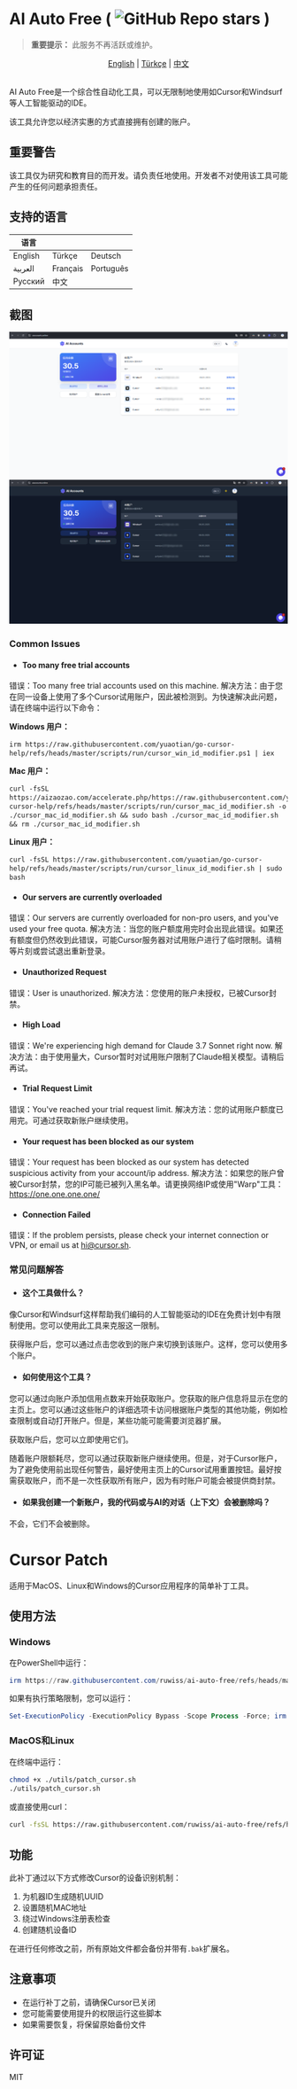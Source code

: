 # AI Auto Free ( ![GitHub Repo stars](https://img.shields.io/github/stars/ruwiss/ai-auto-free) )

> **重要提示：** 此服务不再活跃或维护。

<div align="center">
  <a href="README.md">English</a> |
  <a href="README.tr.md">Türkçe</a> |
  <a href="README.cn.md">中文</a>
</div>

<br>

AI Auto Free是一个综合性自动化工具，可以无限制地使用如Cursor和Windsurf等人工智能驱动的IDE。

该工具允许您以经济实惠的方式直接拥有创建的账户。

## 重要警告
该工具仅为研究和教育目的而开发。请负责任地使用。开发者不对使用该工具可能产生的任何问题承担责任。

## 支持的语言

| 语言        |            |            |
|-------------|------------|------------|
| English     | Türkçe     | Deutsch    |
| العربية     | Français   | Português  |
| Русский     | 中文       |            |

## 截图

![Res1](screenshots/cn-1.png)
![Res2](screenshots/cn-2.png)

### Common Issues

- #### Too many free trial accounts
错误：Too many free trial accounts used on this machine.
解决方法：由于您在同一设备上使用了多个Cursor试用账户，因此被检测到。为快速解决此问题，请在终端中运行以下命令：

**Windows 用户：**
```
irm https://raw.githubusercontent.com/yuaotian/go-cursor-help/refs/heads/master/scripts/run/cursor_win_id_modifier.ps1 | iex
```

**Mac 用户：**
```
curl -fsSL https://aizaozao.com/accelerate.php/https://raw.githubusercontent.com/yuaotian/go-cursor-help/refs/heads/master/scripts/run/cursor_mac_id_modifier.sh -o ./cursor_mac_id_modifier.sh && sudo bash ./cursor_mac_id_modifier.sh && rm ./cursor_mac_id_modifier.sh
```

**Linux 用户：**
```
curl -fsSL https://raw.githubusercontent.com/yuaotian/go-cursor-help/refs/heads/master/scripts/run/cursor_linux_id_modifier.sh | sudo bash
```

- #### Our servers are currently overloaded
错误：Our servers are currently overloaded for non-pro users, and you've used your free quota.
解决方法：当您的账户额度用完时会出现此错误。如果还有额度但仍然收到此错误，可能Cursor服务器对试用账户进行了临时限制。请稍等片刻或尝试退出重新登录。

- #### Unauthorized Request
错误：User is unauthorized.
解决方法：您使用的账户未授权，已被Cursor封禁。

- #### High Load
错误：We're experiencing high demand for Claude 3.7 Sonnet right now.
解决方法：由于使用量大，Cursor暂时对试用账户限制了Claude相关模型。请稍后再试。

- #### Trial Request Limit
错误：You've reached your trial request limit.
解决方法：您的试用账户额度已用完。可通过获取新账户继续使用。

- #### Your request has been blocked as our system
错误：Your request has been blocked as our system has detected suspicious activity from your account/ip address.
解决方法：如果您的账户曾被Cursor封禁，您的IP可能已被列入黑名单。请更换网络IP或使用"Warp"工具：https://one.one.one.one/

- #### Connection Failed
错误：If the problem persists, please check your internet connection or VPN, or email us at hi@cursor.sh.

### 常见问题解答

- #### 这个工具做什么？
像Cursor和Windsurf这样帮助我们编码的人工智能驱动的IDE在免费计划中有限制使用。您可以使用此工具来克服这一限制。

获得账户后，您可以通过点击您收到的账户来切换到该账户。这样，您可以使用多个账户。

- #### 如何使用这个工具？
您可以通过向账户添加信用点数来开始获取账户。您获取的账户信息将显示在您的主页上。您可以通过这些账户的详细选项卡访问根据账户类型的其他功能，例如检查限制或自动打开账户。但是，某些功能可能需要浏览器扩展。

获取账户后，您可以立即使用它们。

随着账户限额耗尽，您可以通过获取新账户继续使用。但是，对于Cursor账户，为了避免使用前出现任何警告，最好使用主页上的Cursor试用重置按钮。最好按需获取账户，而不是一次性获取所有账户，因为有时账户可能会被提供商封禁。

- #### 如果我创建一个新账户，我的代码或与AI的对话（上下文）会被删除吗？
不会，它们不会被删除。

# Cursor Patch

适用于MacOS、Linux和Windows的Cursor应用程序的简单补丁工具。

## 使用方法

### Windows

在PowerShell中运行：

```powershell
irm https://raw.githubusercontent.com/ruwiss/ai-auto-free/refs/heads/master/utils/patch_cursor.ps1 | iex
```

如果有执行策略限制，您可以运行：

```powershell
Set-ExecutionPolicy -ExecutionPolicy Bypass -Scope Process -Force; irm https://raw.githubusercontent.com/ruwiss/ai-auto-free/refs/heads/master/utils/patch_cursor.ps1 | iex
```

### MacOS和Linux

在终端中运行：

```bash
chmod +x ./utils/patch_cursor.sh
./utils/patch_cursor.sh
```

或直接使用curl：

```bash
curl -fsSL https://raw.githubusercontent.com/ruwiss/ai-auto-free/refs/heads/master/utils/patch_cursor.sh | bash
```

## 功能

此补丁通过以下方式修改Cursor的设备识别机制：

1. 为机器ID生成随机UUID
2. 设置随机MAC地址
3. 绕过Windows注册表检查
4. 创建随机设备ID

在进行任何修改之前，所有原始文件都会备份并带有`.bak`扩展名。

## 注意事项

- 在运行补丁之前，请确保Cursor已关闭
- 您可能需要使用提升的权限运行这些脚本
- 如果需要恢复，将保留原始备份文件

## 许可证

MIT
